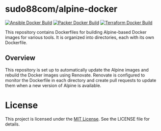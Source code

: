 # sudo88com/alpine-docker

[![Ansible Docker Build](https://github.com/sudo88com/alpine-docker/actions/workflows/docker_buildx_ansible.yml/badge.svg)](https://github.com/sudo88com/alpine-docker/actions/workflows/docker_buildx_ansible.yml)
[![Packer Docker Build](https://github.com/sudo88com/alpine-docker/actions/workflows/docker_buildx_packer.yml/badge.svg)](https://github.com/sudo88com/alpine-docker/actions/workflows/docker_buildx_packer.yml)
[![Terraform Docker Build](https://github.com/sudo88com/alpine-docker/actions/workflows/docker_buildx_terraform.yml/badge.svg)](https://github.com/sudo88com/alpine-docker/actions/workflows/docker_buildx_terraform.yml)

This repository contains Dockerfiles for building Alpine-based Docker images for various tools. It is organized into directories, each with its own Dockerfile.

## Overview

This repository is set up to automatically update the Alpine images and rebuild the Docker images using Renovate. Renovate is configured to monitor the Dockerfile in each directory and create pull requests to update them when a new version of Alpine is available.

# License

This project is licensed under the [MIT License](/LICENSE). See the LICENSE file for details.
